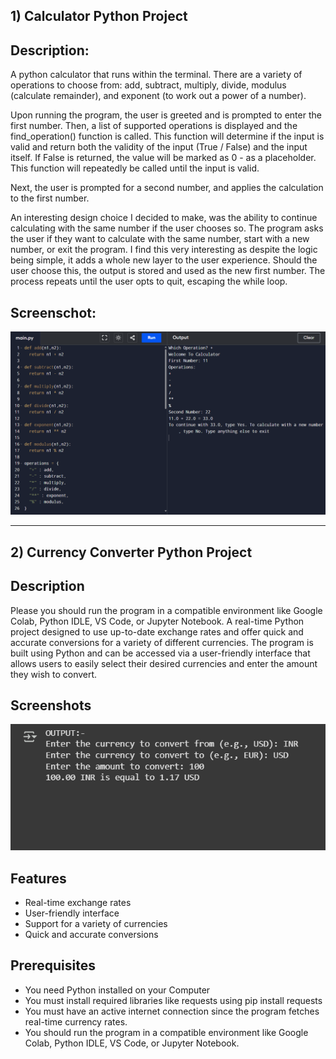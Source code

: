 ## 1) Calculator Python Project

## Description:
A python calculator that runs within the terminal. There are a variety of operations to choose from: add, subtract, multiply, divide, modulus (calculate remainder), and exponent (to work out a power of a number). 

Upon running the program, the user is greeted and is prompted to enter the first number. Then, a list of supported operations is displayed and the find_operation() function is called. This function will determine if the input is valid and return both the validity of the input (True / False) and the input itself. If False is returned, the value will be marked as 0 - as a placeholder. This function will repeatedly be called until the input is valid.

Next, the user is prompted for a second number, and applies the calculation to the first number.

An interesting design choice I decided to make, was the ability to continue calculating with the same number if the user chooses so. The program asks the user if they want to calculate with the same number, start with a new number, or exit the program. I find this very interesting as despite the logic being simple, it adds a whole new layer to the user experience. Should the user choose this, the output is stored and used as the new first number. The process repeats until the user opts to quit, escaping the while loop.

## Screenschot:
![Calculator](https://github.com/sethumadhavanp/Micro-IT-Internship/blob/main/Calculator-Project-main/Screenshot/Testcase1.png)

---------------------------------------------------------------------------------------------------------------------------------------------------------

## 2) Currency Converter Python Project

## Description
Please you should run the program in a compatible environment like Google Colab, Python IDLE, VS Code, or Jupyter Notebook.
A real-time Python project designed to use up-to-date exchange rates and offer quick and accurate conversions for a variety of different currencies. The program is built using Python and can be accessed via a user-friendly interface that allows users to easily select their desired currencies and enter the amount they wish to convert.

## Screenshots
![Currency Converter](https://github.com/sethumadhavanp/Micro-IT-Internship/blob/main/Currency-Converter-Python-Project-main/Screenshot/Output%20Screenshot.png?raw=true)

## Features
- Real-time exchange rates
- User-friendly interface
- Support for a variety of currencies
- Quick and accurate conversions

## Prerequisites
- You need Python installed on your Computer
- You must install required libraries like requests using pip install requests
- You must have an active internet connection since the program fetches real-time currency rates.
- You should run the program in a compatible environment like Google Colab, Python IDLE, VS Code, or Jupyter Notebook.
